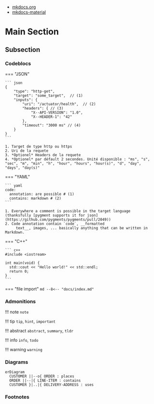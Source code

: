 * [mkdocs.org](https://www.mkdocs.org/user-guide/)
* [mkdocs-material](https://squidfunk.github.io/mkdocs-material/reference/)

# Main Section

## Subsection

### Codeblocs

=== "JSON"

    ``` json
    {
        "type": "http-get",
        "target": "some_target",  // (1)
        "inputs": {
            "uri": "/actuator/health",  // (2)
            "headers": { // (3)
                "X--API-VERSION": "1.0",
                "X--HEADER-1": "42"
            },
            "timeout": "3000 ms" // (4)
        }
    }
    ```

    1. Target de type http ou https
    2. Uri de la requete
    3. *Optionel* Headers de la requete
    4. *Optionel* par défault 2 secondes. Unité disponible : "ms", "s", "sec", "m", "min", "h", "hour", "hours", "hour(s)", "d", "day", "days", "day(s)"


=== "YAML"

    ``` yaml
    code:
      annotation: are possible # (1)
      contains: markdown # (2)
    ```

    1. Everywhere a comment is possible in the target language (thanksfully [pygment supports it for json](https://github.com/pygments/pygments/pull/2049))
    2. Code annotation contain `code`, __formatted
         text__, images, ... basically anything that can be written in Markdown.

=== "C++"

    ``` c++
    #include <iostream>

    int main(void) {
      std::cout << "Hello world!" << std::endl;
      return 0;
    }
    ```

=== "file import"
    ``` md
    --8<-- "docs/index.md"
    ```

### Admonitions

!!! note
    `note`

!!! tip
    `tip`, `hint`, `important`


!!! abstract
    `abstract`, `summary`, `tldr`

!!! info
    `info`, `todo`

!!! warning
    `warning`

### Diagrams

``` mermaid
erDiagram
  CUSTOMER ||--o{ ORDER : places
  ORDER ||--|{ LINE-ITEM : contains
  CUSTOMER }|..|{ DELIVERY-ADDRESS : uses
```

### Footnotes

[^1]: This is a footnote content.
